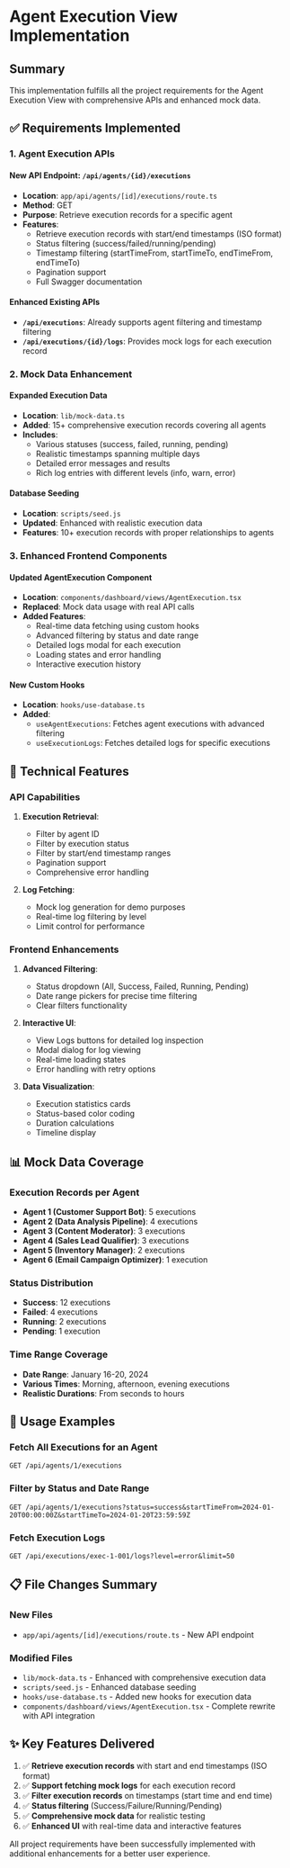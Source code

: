 # Agent Execution View Implementation

## Summary

This implementation fulfills all the project requirements for the Agent Execution View with comprehensive APIs and enhanced mock data.

## ✅ Requirements Implemented

### 1. Agent Execution APIs

#### New API Endpoint: `/api/agents/{id}/executions`
- **Location**: `app/api/agents/[id]/executions/route.ts`
- **Method**: GET
- **Purpose**: Retrieve execution records for a specific agent
- **Features**:
  - Retrieve execution records with start/end timestamps (ISO format)
  - Status filtering (success/failed/running/pending)
  - Timestamp filtering (startTimeFrom, startTimeTo, endTimeFrom, endTimeTo)
  - Pagination support
  - Full Swagger documentation

#### Enhanced Existing APIs
- **`/api/executions`**: Already supports agent filtering and timestamp filtering
- **`/api/executions/{id}/logs`**: Provides mock logs for each execution record

### 2. Mock Data Enhancement

#### Expanded Execution Data
- **Location**: `lib/mock-data.ts`
- **Added**: 15+ comprehensive execution records covering all agents
- **Includes**:
  - Various statuses (success, failed, running, pending)
  - Realistic timestamps spanning multiple days
  - Detailed error messages and results
  - Rich log entries with different levels (info, warn, error)

#### Database Seeding
- **Location**: `scripts/seed.js`
- **Updated**: Enhanced with realistic execution data
- **Features**: 10+ execution records with proper relationships to agents

### 3. Enhanced Frontend Components

#### Updated AgentExecution Component
- **Location**: `components/dashboard/views/AgentExecution.tsx`
- **Replaced**: Mock data usage with real API calls
- **Added Features**:
  - Real-time data fetching using custom hooks
  - Advanced filtering by status and date range
  - Detailed logs modal for each execution
  - Loading states and error handling
  - Interactive execution history

#### New Custom Hooks
- **Location**: `hooks/use-database.ts`
- **Added**:
  - `useAgentExecutions`: Fetches agent executions with advanced filtering
  - `useExecutionLogs`: Fetches detailed logs for specific executions

## 🔧 Technical Features

### API Capabilities
1. **Execution Retrieval**:
   - Filter by agent ID
   - Filter by execution status
   - Filter by start/end timestamp ranges
   - Pagination support
   - Comprehensive error handling

2. **Log Fetching**:
   - Mock log generation for demo purposes
   - Real-time log filtering by level
   - Limit control for performance

### Frontend Enhancements
1. **Advanced Filtering**:
   - Status dropdown (All, Success, Failed, Running, Pending)
   - Date range pickers for precise time filtering
   - Clear filters functionality

2. **Interactive UI**:
   - View Logs buttons for detailed log inspection
   - Modal dialog for log viewing
   - Real-time loading states
   - Error handling with retry options

3. **Data Visualization**:
   - Execution statistics cards
   - Status-based color coding
   - Duration calculations
   - Timeline display

## 📊 Mock Data Coverage

### Execution Records per Agent
- **Agent 1 (Customer Support Bot)**: 5 executions
- **Agent 2 (Data Analysis Pipeline)**: 4 executions
- **Agent 3 (Content Moderator)**: 3 executions
- **Agent 4 (Sales Lead Qualifier)**: 3 executions
- **Agent 5 (Inventory Manager)**: 2 executions
- **Agent 6 (Email Campaign Optimizer)**: 1 execution

### Status Distribution
- **Success**: 12 executions
- **Failed**: 4 executions  
- **Running**: 2 executions
- **Pending**: 1 execution

### Time Range Coverage
- **Date Range**: January 16-20, 2024
- **Various Times**: Morning, afternoon, evening executions
- **Realistic Durations**: From seconds to hours

## 🚀 Usage Examples

### Fetch All Executions for an Agent
```
GET /api/agents/1/executions
```

### Filter by Status and Date Range
```
GET /api/agents/1/executions?status=success&startTimeFrom=2024-01-20T00:00:00Z&startTimeTo=2024-01-20T23:59:59Z
```

### Fetch Execution Logs
```
GET /api/executions/exec-1-001/logs?level=error&limit=50
```

## 📋 File Changes Summary

### New Files
- `app/api/agents/[id]/executions/route.ts` - New API endpoint

### Modified Files
- `lib/mock-data.ts` - Enhanced with comprehensive execution data
- `scripts/seed.js` - Enhanced database seeding
- `hooks/use-database.ts` - Added new hooks for execution data
- `components/dashboard/views/AgentExecution.tsx` - Complete rewrite with API integration

## ✨ Key Features Delivered

1. ✅ **Retrieve execution records** with start and end timestamps (ISO format)
2. ✅ **Support fetching mock logs** for each execution record
3. ✅ **Filter execution records** on timestamps (start time and end time)
4. ✅ **Status filtering** (Success/Failure/Running/Pending)
5. ✅ **Comprehensive mock data** for realistic testing
6. ✅ **Enhanced UI** with real-time data and interactive features

All project requirements have been successfully implemented with additional enhancements for a better user experience.
